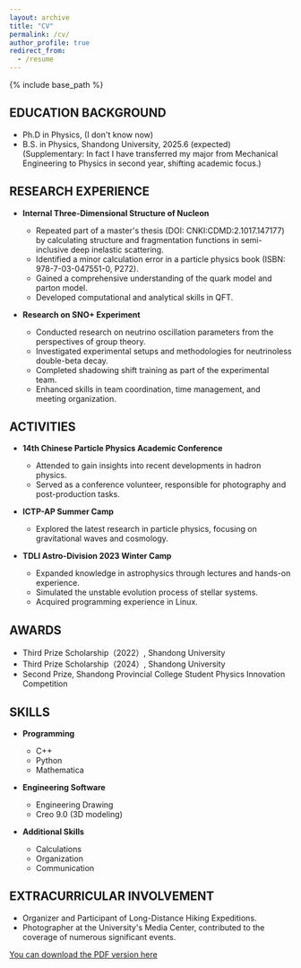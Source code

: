 ```yaml
---
layout: archive
title: "CV"
permalink: /cv/
author_profile: true
redirect_from:
  - /resume
---
```


{% include base_path %}

## EDUCATION BACKGROUND
* Ph.D in Physics, (I don't know now)
* B.S. in Physics, Shandong University, 2025.6 (expected)
(Supplementary:	In fact I have transferred my major from Mechanical Engineering to Physics in second year, shifting academic focus.)

## RESEARCH EXPERIENCE
* **Internal Three-Dimensional Structure of Nucleon**
  * Repeated part of a master's thesis (DOI: CNKI:CDMD:2.1017.147177) by calculating structure and fragmentation functions in semi-inclusive deep inelastic scattering.
  * Identified a minor calculation error in a particle physics book (ISBN: 978-7-03-047551-0, P272).
  * Gained a comprehensive understanding of the quark model and parton model.
  * Developed computational and analytical skills in QFT.

* **Research on SNO+ Experiment**
  * Conducted research on neutrino oscillation parameters from the perspectives of group theory.
  * Investigated experimental setups and methodologies for neutrinoless double-beta decay.
  * Completed shadowing shift training as part of the experimental team.
  * Enhanced skills in team coordination, time management, and meeting organization.

## ACTIVITIES
* **14th Chinese Particle Physics Academic Conference**
  * Attended to gain insights into recent developments in hadron physics.
  * Served as a conference volunteer, responsible for photography and post-production tasks.
  
* **ICTP-AP Summer Camp**
  * Explored the latest research in particle physics, focusing on gravitational waves and cosmology.
  
* **TDLI Astro-Division 2023 Winter Camp**
  * Expanded knowledge in astrophysics through lectures and hands-on experience.
  * Simulated the unstable evolution process of stellar systems.
  * Acquired programming experience in Linux.

## AWARDS
* Third Prize Scholarship（2022）, Shandong University
* Third Prize Scholarship（2024）, Shandong University
* Second Prize, Shandong Provincial College Student Physics Innovation Competition

## SKILLS
* **Programming**
  * C++
  * Python
  * Mathematica

* **Engineering Software**
  * Engineering Drawing
  * Creo 9.0 (3D modeling)

* **Additional Skills**
  * Calculations
  * Organization
  * Communication

## EXTRACURRICULAR INVOLVEMENT
  * Organizer and Participant of Long-Distance Hiking Expeditions.
  * Photographer at the University's Media Center, contributed to the coverage of numerous significant events.

[You can download the PDF version here](https://skycbc.github.io/files/qdx_CV.pdf)
